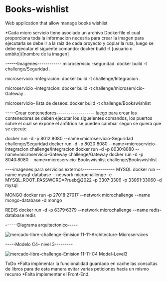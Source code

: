 # Books-wishlist
Web application that allow manage books wishlist

*Cada micro servicio tiene asociado un archivo Dockerfile el cual proporciona toda la informacion necesria para crear la imagen
para ejecutarla se debe ir a la raiz de cada proyecto y copiar la ruta, luego se debe ejecutar el siguente comando: docker build -t [usuario o ambito]/[nombre de la imagen]


------Imagenes------------
microservicio -seguridad:
docker build -t challenge/Seguridad .

microservicio -integracion:
docker build -t challenge/Integracion .

microservicio -integracion:
docker build -t challenge/microservicio-Gateway .

microservicio- lista de deseos:
docker build -t challenge/Bookswishlist


-----Crear contenedores-------------------
luego para crear los contenedores se deben ejecutar los sigueientes comandos,
los puertos sobre el cual se expone el anfitrion se pueden cambiar segun se quiera que se ejecute

docker run -d -p 8012:8080 --name=microservicio-Seguridad challenge/Seguridad
docker run -d -p 8020:8080 --name=microservicio-Integracion challenge/Integracion
docker run -d -p 8030:8080 --name=microservicio-Gateway challenge/Gateway
docker run -d -p 8040:8080 --name=microservicio-Bookswishlist challenge/Bookswishlist


----imagenes para servicios externos----------------
MYSQL 
docker run --name mysql-database --network microchallenge  -e MYSQL_ROOT_PASSWORD=Prueb@2022 -p 3307:3306 -p 33061:33060 -d mysql

MONGO
docker run -p 27018:27017 --network microchallenge --name mongo-database -d mongo

REDIS
docker run -d -p 6379:6379 --network microchallenge --name redis-database redis


------Diagrama arquitectonico-----


![mercado-libre-challenge-Emision 11-11-Architecture-Microservices](https://user-images.githubusercontent.com/67524326/177678296-d22c7c7b-3219-4ed8-b2a9-c604742e5a58.png)



-----Modelo C4- nivel 3---------


![mercado-libre-challenge-Emision 11-11-C4 Model-Level3](https://user-images.githubusercontent.com/67524326/177678307-88597c43-9597-40e3-bbf6-51d530c92931.png)


ToDo
*Falta implmentar la funcionalidad guardado en cache las consultas de libros para de esta manera evitar varias peticiones hacia un mismo recurso
*Falta implementar el Front-End.

